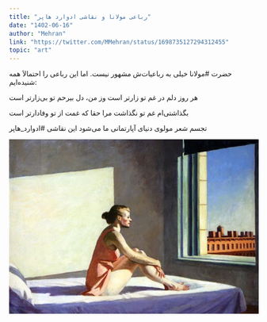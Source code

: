 ```yaml
---
title: "رباعی مولانا و نقاشی ادوارد هاپر"
date: "1402-06-16"
author: "Mehran"
link: "https://twitter.com/MMehran/status/1698735127294312455"
topic: "art"
---
```


حضرت #مولانا خیلی به رباعیات‌ش مشهور نیست. اما این رباعی را احتمالاَ همه شنیده‌ایم:

هر روز دلم در غم تو زارتر است
وز من، دل بیرحم تو بی‌زارتر است

بگذاشتی‌ام غم تو نگذاشت مرا
حقا که غمت از تو وفادارتر است

تجسم شعر مولوی دنیای آپارتمانی ما می‌شود این نقاشی #ادوارد_هاپر

![رباعی مولانا و نقاشی ادوارد هاپر](./Molana-and-Hopper.webp)

